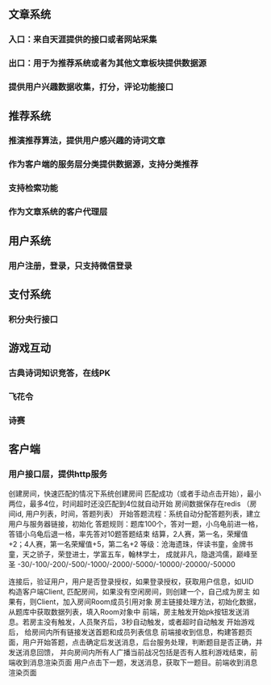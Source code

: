 
## 文章系统

  ### 入口：来自天涯提供的接口或者网站采集 
  ### 出口：用于为推荐系统或者为其他文章板块提供数据源
  ### 提供用户兴趣数据收集，打分，评论功能接口

## 推荐系统
  
  ### 推演推荐算法，提供用户感兴趣的诗词文章
  ### 作为客户端的服务层分类提供数据源，支持分类推荐
  ### 支持检索功能
  ### 作为文章系统的客户代理层
  
## 用户系统
  
  ### 用户注册，登录，只支持微信登录

## 支付系统
  
  ### 积分央行接口

## 游戏互动

  ### 古典诗词知识竞答，在线PK
  ### 飞花令
  ### 诗赛

## 客户端

   ### 用户接口层，提供http服务



 创建房间，快速匹配的情况下系统创建房间
 匹配成功（或者手动点击开始），最小两位，最多4位，时间超时还没匹配到4位就自动开始
 房间数据保存在redis （房间id, 用户列表，时间，答题列表）
 开始答题流程：系统自动分配答题列表，建立用户与服务器链接，初始化
 答题规则：题库100个，答对一题，小乌龟前进一格，答错小乌龟后退一格，率先答对10题答题结束
 结算，2人赛，第一名，荣耀值+2；4人赛，第一名荣耀值+5，第二名+2
 等级：沧海遗珠，伴读书童，金牌书童，天之骄子，荣登进士，学富五车，翰林学士，
 成就非凡，隐退鸿儒，巅峰至圣
 -30/-100/-200/-500/-1000/-2000/-5000/-10000/-20000/-50000
 

 连接后，验证用户，用户是否登录授权，如果登录授权，获取用户信息，如UID
 构造客户端Client, 匹配房间，如果没有空闲房间，则创建一个，自己成为房主
 如果有，则Client，加入房间Room成员引用对象
 房主链接处理方法，初始化数据，从题库中获取数据列表，填入Room对象中
 前端，房主触发开始pk按钮发送消息。若房主没有触发，人员聚齐后，3秒自动触发，或者超时自动触发
 开始游戏后， 给房间内所有链接发送首题和成员列表信息
 前端接收到信息，构建答题页面，用户开始答题，点击确定后发送消息，后台服务处理，判断题目是否正确，并发送消息回馈，
 并向房间内所有人广播当前战况包括是否有人胜利游戏结束，前端收到消息渲染页面
 用户点击下一题，发送消息，获取下一题目。前端收到消息渲染页面

 

